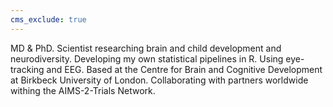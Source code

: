 ```yaml
---
cms_exclude: true
---
```


MD & PhD. Scientist researching brain and child development and neurodiversity. Developing my own statistical pipelines in R. Using eye-tracking and EEG. Based at the Centre for Brain and Cognitive Development at Birkbeck University of London. Collaborating with partners worldwide withing the AIMS-2-Trials Network.
